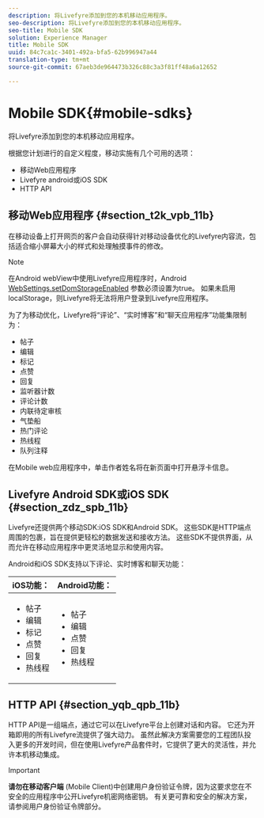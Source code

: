 ```yaml
---
description: 将Livefyre添加到您的本机移动应用程序。
seo-description: 将Livefyre添加到您的本机移动应用程序。
seo-title: Mobile SDK
solution: Experience Manager
title: Mobile SDK
uuid: 84c7ca1c-3401-492a-bfa5-62b996947a44
translation-type: tm+mt
source-git-commit: 67aeb3de964473b326c88c3a3f81ff48a6a12652

---
```



# Mobile SDK{#mobile-sdks}

将Livefyre添加到您的本机移动应用程序。

根据您计划进行的自定义程度，移动实施有几个可用的选项：

* 移动Web应用程序
* Livefyre android或iOS SDK
* HTTP API

## 移动Web应用程序 {#section_t2k_vpb_11b}

在移动设备上打开网页的客户会自动获得针对移动设备优化的Livefyre内容流，包括适合缩小屏幕大小的样式和处理触摸事件的修改。

>[!NOTE]
>
>在Android webView中使用Livefyre应用程序时，Android [WebSettings.setDomStorageEnabled](https://developer.android.com/reference/android/webkit/WebSettings.html) 参数必须设置为true。 如果未启用localStorage，则Livefyre将无法将用户登录到Livefyre应用程序。

为了为移动优化，Livefyre将“评论”、“实时博客”和“聊天应用程序”功能集限制为：

* 帖子
* 编辑
* 标记
* 点赞
* 回复
* 监听器计数
* 评论计数
* 内联待定审核
* 气垫船
* 热门评论
* 热线程
* 队列注释

在Mobile web应用程序中，单击作者姓名将在新页面中打开悬浮卡信息。

## Livefyre Android SDK或iOS SDK {#section_zdz_spb_11b}

Livefyre还提供两个移动SDK:iOS SDK和Android SDK。 这些SDK是HTTP端点周围的包裹，旨在提供更轻松的数据发送和接收方法。 这些SDK不提供界面，从而允许在移动应用程序中更灵活地显示和使用内容。

Android和iOS SDK支持以下评论、实时博客和聊天功能：

| iOS功能： | Android功能： |
|--- |--- |
| <ul><li> 帖子 </li><li>编辑 </li><li>标记 </li><li>点赞 </li><li>回复 </li><li>热线程</li></ul> | <ul><li>帖子 </li><li>编辑 </li><li>点赞 </li><li>回复 </li><li>热线程</li></ul> |

## HTTP API {#section_yqb_qpb_11b}

HTTP API是一组端点，通过它可以在Livefyre平台上创建对话和内容。 它还为开箱即用的所有Livefyre流提供了强大动力。 虽然此解决方案需要您的工程团队投入更多的开发时间，但在使用Livefyre产品套件时，它提供了更大的灵活性，并允许本机移动集成。

>[!IMPORTANT]
>
>**请勿在移动客户端** (Mobile Client)中创建用户身份验证令牌，因为这要求您在不安全的应用程序中公开Livefyre机密网络密钥。 有关更可靠和安全的解决方案，请参阅用户身份验证令牌部分。

